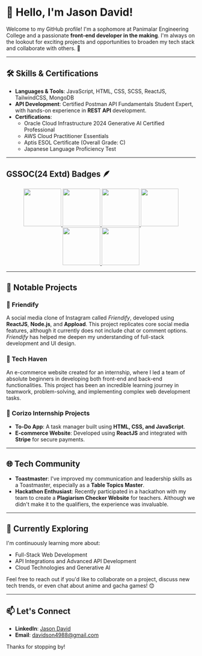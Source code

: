 # 👋 Hello, I'm Jason David!

Welcome to my GitHub profile! I'm a sophomore at Panimalar Engineering College and a passionate **front-end developer in the making**. I'm always on the lookout for exciting projects and opportunities to broaden my tech stack and collaborate with others. 🚀

---

## 🛠 Skills & Certifications

- **Languages & Tools**: JavaScript, HTML, CSS, SCSS, ReactJS, TailwindCSS, MongoDB
- **API Development**: Certified Postman API Fundamentals Student Expert, with hands-on experience in **REST API** development.
- **Certifications**:
  - Oracle Cloud Infrastructure 2024 Generative AI Certified Professional
  - AWS Cloud Practitioner Essentials
  - Aptis ESOL Certificate (Overall Grade: C)
  - Japanese Language Proficiency Test

---
## GSSOC(24 Extd) Badges 🪶
<div style='display:flex; align-items:center; gap: 10px;' align='center'><a href="https://gssoc.girlscript.tech/leaderboard?year=2024Extd>&username=David4988">
<img src="https://raw.githubusercontent.com/GSSoC24/Postman-Challenge/main/docs/assets/Postman%20White.png" width="100px" height="100px" />
  <img src="https://raw.githubusercontent.com/GSSoC24/Postman-Challenge/main/docs/assets/1.png" width="100px" height="100px" />
  <img src="https://raw.githubusercontent.com/GSSoC24/Postman-Challenge/main/docs/assets/2.png" width="100px" height="100px" />
  <img src="https://raw.githubusercontent.com/GSSoC24/Postman-Challenge/main/docs/assets/3.png" width="100px" height="100px" />
  <img src="https://raw.githubusercontent.com/GSSoC24/Postman-Challenge/main/docs/assets/4.png" width="100px" height="100px" />
  <img src="https://raw.githubusercontent.com/GSSoC24/Postman-Challenge/main/docs/assets/5.png" width="100px" height="100px" />
</a></div>

---
  
## 📝 Notable Projects

### 🔹 Friendify
A social media clone of Instagram called *Friendify*, developed using **ReactJS**, **Node.js**, and **Appload**. This project replicates core social media features, although it currently does not include chat or comment options. *Friendify* has helped me deepen my understanding of full-stack development and UI design.

### 🔹 Tech Haven
An e-commerce website created for an internship, where I led a team of absolute beginners in developing both front-end and back-end functionalities. This project has been an incredible learning journey in teamwork, problem-solving, and implementing complex web development tasks.

### 🔹 Corizo Internship Projects
- **To-Do App**: A task manager built using **HTML, CSS, and JavaScript**.
- **E-commerce Website**: Developed using **ReactJS** and integrated with **Stripe** for secure payments.

---

## 🌐 Tech Community

- **Toastmaster**: I've improved my communication and leadership skills as a Toastmaster, especially as a **Table Topics Master**.
- **Hackathon Enthusiast**: Recently participated in a hackathon with my team to create a **Plagiarism Checker Website** for teachers. Although we didn't make it to the qualifiers, the experience was invaluable.

---

## 🌱 Currently Exploring

I'm continuously learning more about:
- Full-Stack Web Development
- API Integrations and Advanced API Development
- Cloud Technologies and Generative AI

Feel free to reach out if you'd like to collaborate on a project, discuss new tech trends, or even chat about anime and gacha games! 😊

---

## 📫 Let's Connect

- **LinkedIn**: [Jason David](https://linkedin.com/in/jasondavid4988)
- **Email**: davidson4988@gmail.com

Thanks for stopping by!


</div>
